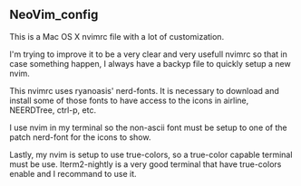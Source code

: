 NeoVim_config
--------------

This is a Mac OS X nvimrc file with a lot of customization.

I'm trying to improve it to be a very clear and very usefull nvimrc so that in case
something happen, I always have a backyp file to quickly setup a new nvim.

This nvimrc uses ryanoasis' nerd-fonts. It is necessary to download and install some of those fonts
to have access to the icons in airline, NEERDTree, ctrl-p, etc.

I use nvim in my terminal so the non-ascii font must be setup to one of the patch nerd-font for the
icons to show.

Lastly, my nvim is setup to use true-colors, so a true-color capable terminal must be use.
Iterm2-nightly is a very good terminal that have true-colors enable and I recommand to use it.

